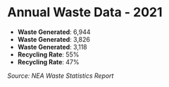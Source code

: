 # Annual Waste Data - 2021

- **Waste Generated**: 6,944
- **Waste Generated**: 3,826
- **Waste Generated**: 3,118
- **Recycling Rate**: 55%
- **Recycling Rate**: 47%

*Source: NEA Waste Statistics Report*
